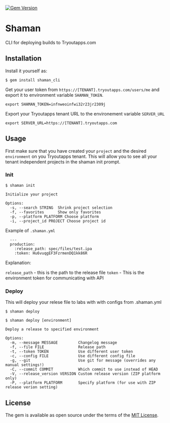 [![Gem Version](https://badge.fury.io/rb/shaman_cli.svg)](https://badge.fury.io/rb/shaman_cli)

# Shaman

CLI for deploying builds to Tryoutapps.com

## Installation

Install it yourself as:

    $ gem install shaman_cli

Get your user token from `https://[TENANT].tryoutapps.com/users/me` and export it to environment variable `SHAMAN_TOKEN`.

    export SHAMAN_TOKEN=infnweoinfwi32r23jr2309j

Export your Tryoutapps tenant URL to the environement variable `SERVER_URL`

    export SERVER_URL=https://[TENANT].tryoutapps.com


## Usage
First make sure that you have created your `project` and the desired `environment` on you Tryoutapps tenant. This will allow you to see all your tenant independent projects in the shaman init prompt.

### Init

    $ shaman init

    Initialize your project

    Options:
      -s, --search STRING  Shrink project selection
      -f, --favorites      Show only favorites
      -p, --platform PLATFORM Choose platform
      -i, --project_id PROJECT Choose project id

Example of `.shaman.yml`

      ---
      production:
        :release_path: spec/files/test.ipa
        :token: Hu6vuqgEF3FzrmenDQ1kk86R


Explanation:

`release_path`      - this is the path to the release file
`token`             - This is the environment token for communicating with API

### Deploy

This will deploy your relese file to labs with with configs from .shaman.yml

    $ shaman deploy

    $ shaman deploy [environment]

    Deploy a release to specified environment

    Options:
      -m, --message MESSAGE         Changelog message
      -f, --file FILE               Release path
      -t, --token TOKEN             Use different user token
      -c, --config FILE             Use different config file
      -g, --git                     Use git for message (overrides any manual settings!)
      -C, --commit COMMIT           Which commit to use instead of HEAD
      -V, --release_version VERSION Custom release version (ZIP platform only)
      -P, --platform PLATFORM       Specify platform (for use with ZIP release verion setting)

## License

The gem is available as open source under the terms of the [MIT License](http://opensource.org/licenses/MIT).
